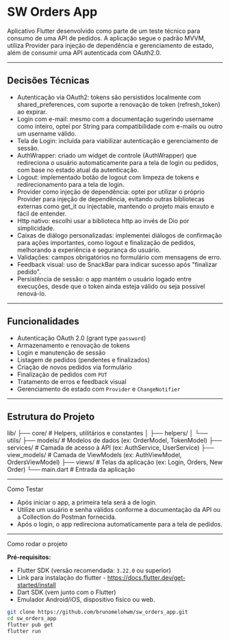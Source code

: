 # SW Orders App

Aplicativo Flutter desenvolvido como parte de um teste técnico para consumo de uma API de pedidos. A aplicação segue o padrão MVVM, utiliza Provider para injeção de dependência e gerenciamento de estado, além de consumir uma API autenticada com OAuth2.0.

---

##  Decisões Técnicas
- Autenticação via OAuth2: tokens são persistidos localmente com shared_preferences, com suporte a renovação de token (refresh_token) ao expirar.
- Login com e-mail: mesmo com a documentação sugerindo username como inteiro, optei por String para compatibilidade com e-mails ou outro um username válido.
- Tela de Login: incluída para viabilizar autenticação e gerenciamento de sessão.
- AuthWrapper: criado um widget de controle (AuthWrapper) que redireciona o usuário automaticamente para a tela de login ou pedidos, com base no estado atual da autenticação.
- Logout: implementado botão de logout com limpeza de tokens e redirecionamento para a tela de login.
- Provider como injeção de dependência: optei por utilizar o próprio Provider para injeção de dependência, evitando outras bibliotecas externas como get_it ou injectable, mantendo o projeto mais enxuto e fácil de entender.
- Http nativo: escolhi usar a biblioteca http ao invés de Dio por simplicidade.
- Caixas de diálogo personalizadas: implementei diálogos de confirmação para ações importantes, como logout e finalização de pedidos, melhorando a experiência e segurança do usuário.
- Validações: campos obrigatórios no formulário com mensagens de erro.
- Feedback visual: uso de SnackBar para indicar sucesso após "finalizar pedido".
- Persistência de sessão: o app mantém o usuário logado entre execuções, desde que o token ainda esteja válido ou seja possível renová-lo.

---

## Funcionalidades

- Autenticação OAuth 2.0 (grant type `password`)
- Armazenamento e renovação de tokens
- Login e manutenção de sessão
- Listagem de pedidos (pendentes e finalizados)
- Criação de novos pedidos via formulário
- Finalização de pedidos com `PUT`
- Tratamento de erros e feedback visual
- Gerenciamento de estado com `Provider` e `ChangeNotifier`

---

## Estrutura do Projeto

lib/
├── core/           # Helpers, utilitários e constantes
│   ├── helpers/
│   └── utils/
├── models/         # Modelos de dados (ex: OrderModel, TokenModel)
├── services/       # Camada de acesso à API (ex: AuthService, UserService)
├── view_models/    # Camada de ViewModels (ex: AuthViewModel, OrdersViewModel)
├── views/          # Telas da aplicação (ex: Login, Orders, New Order)
└── main.dart       # Entrada da aplicação

---

Como Testar

- Após iniciar o app, a primeira tela será a de login.
- Utilize um usuário e senha válidos conforme a documentação da API ou a Collection do Postman fornecida.
- Após o login, o app redireciona automaticamente para a tela de pedidos.

---

Como rodar o projeto

**Pré-requisitos:**

- Flutter SDK (versão recomendada: `3.22.0` ou superior)
- Link para instalação do flutter - https://docs.flutter.dev/get-started/install
- Dart SDK (vem junto com o Flutter)
- Emulador Android/iOS, dispositivo físico ou web.

```bash
git clone https://github.com/brunomelohwm/sw_orders_app.git
cd sw_orders_app
flutter pub get
flutter run
